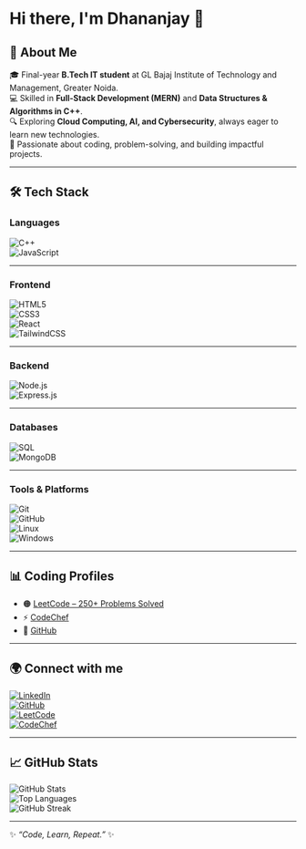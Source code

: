 # Hi there, I'm Dhananjay 👋  

## 🚀 About Me  
🎓 Final-year **B.Tech IT student** at GL Bajaj Institute of Technology and Management, Greater Noida.  
💻 Skilled in **Full-Stack Development (MERN)** and **Data Structures & Algorithms in C++**.  
🔍 Exploring **Cloud Computing, AI, and Cybersecurity**, always eager to learn new technologies.  
🌱 Passionate about coding, problem-solving, and building impactful projects.  

---

## 🛠️ Tech Stack  

### Languages  
![C++](https://img.shields.io/badge/C++-00599C?style=for-the-badge&logo=c%2b%2b&logoColor=white)  
![JavaScript](https://img.shields.io/badge/JavaScript-F7DF1E?style=for-the-badge&logo=javascript&logoColor=black)  

---

### Frontend  
![HTML5](https://img.shields.io/badge/HTML5-E34F26?style=for-the-badge&logo=html5&logoColor=white)  
![CSS3](https://img.shields.io/badge/CSS3-1572B6?style=for-the-badge&logo=css3&logoColor=white)  
![React](https://img.shields.io/badge/React-20232A?style=for-the-badge&logo=react&logoColor=61DAFB)  
![TailwindCSS](https://img.shields.io/badge/TailwindCSS-38B2AC?style=for-the-badge&logo=tailwind-css&logoColor=white)  

---

### Backend  
![Node.js](https://img.shields.io/badge/Node.js-339933?style=for-the-badge&logo=node.js&logoColor=white)  
![Express.js](https://img.shields.io/badge/Express.js-000000?style=for-the-badge&logo=express&logoColor=white)  

---

### Databases  
![SQL](https://img.shields.io/badge/SQL-003B57?style=for-the-badge&logo=sqlite&logoColor=white)  
![MongoDB](https://img.shields.io/badge/MongoDB-4EA94B?style=for-the-badge&logo=mongodb&logoColor=white)  

---

### Tools & Platforms  
![Git](https://img.shields.io/badge/Git-F05032?style=for-the-badge&logo=git&logoColor=white)  
![GitHub](https://img.shields.io/badge/GitHub-181717?style=for-the-badge&logo=github&logoColor=white)  
![Linux](https://img.shields.io/badge/Linux-FCC624?style=for-the-badge&logo=linux&logoColor=black)  
![Windows](https://img.shields.io/badge/Windows-0078D6?style=for-the-badge&logo=windows&logoColor=white)  

---

## 📊 Coding Profiles  
- 🟠 [LeetCode – 250+ Problems Solved](https://leetcode.com/u/pratapsinghdhananjay7/)  
- ⚡ [CodeChef](https://www.codechef.com/users/pratapsinghdha)  
- 🐙 [GitHub](https://github.com/Dhananjay2809)  

---

## 🌍 Connect with me  
[![LinkedIn](https://img.shields.io/badge/LinkedIn-blue?style=for-the-badge&logo=linkedin)](https://www.linkedin.com/in/dhananjay-singh-40424a2a1)  
[![GitHub](https://img.shields.io/badge/GitHub-black?style=for-the-badge&logo=github)](https://github.com/Dhananjay2809)  
[![LeetCode](https://img.shields.io/badge/LeetCode-orange?style=for-the-badge&logo=leetcode)](https://leetcode.com/u/pratapsinghdhananjay7/)  
[![CodeChef](https://img.shields.io/badge/CodeChef-brown?style=for-the-badge&logo=codechef)](https://www.codechef.com/users/pratapsinghdha)  

---

## 📈 GitHub Stats  
![GitHub Stats](https://github-readme-stats.vercel.app/api?username=Dhananjay2809&show_icons=true&theme=tokyonight)  
![Top Languages](https://github-readme-stats.vercel.app/api/top-langs/?username=Dhananjay2809&layout=compact&theme=tokyonight)  
![GitHub Streak](https://github-readme-streak-stats.herokuapp.com/?user=Dhananjay2809&theme=tokyonight)  

---

✨ _“Code, Learn, Repeat.”_ ✨
